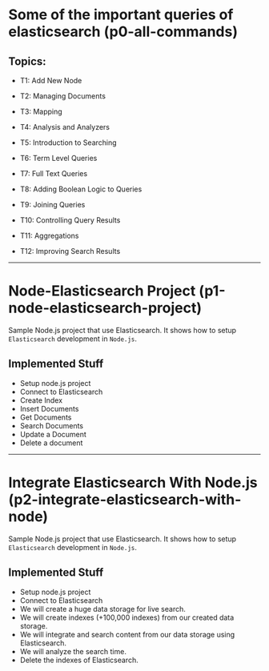# Some of the important queries of elasticsearch (p0-all-commands)

## Topics:

- T1: Add New Node

- T2: Managing Documents

- T3: Mapping

- T4: Analysis and Analyzers

- T5: Introduction to Searching

- T6: Term Level Queries

- T7: Full Text Queries

- T8: Adding Boolean Logic to Queries

- T9: Joining Queries

- T10: Controlling Query Results

- T11: Aggregations

- T12: Improving Search Results

-------------------------------------------------------------------

# Node-Elasticsearch Project (p1-node-elasticsearch-project)

Sample Node.js project that use Elasticsearch.
It shows how to setup `Elasticsearch` development in `Node.js`.

## Implemented Stuff
+ Setup node.js project
+ Connect to Elasticsearch
+ Create Index
+ Insert Documents
+ Get Documents
+ Search Documents
+ Update a Document
+ Delete a document

-------------------------------------------------------------------

# Integrate Elasticsearch With Node.js (p2-integrate-elasticsearch-with-node)

Sample Node.js project that use Elasticsearch.
It shows how to setup `Elasticsearch` development in `Node.js`.

## Implemented Stuff
+ Setup node.js project
+ Connect to Elasticsearch
+ We will create a huge data storage for live search.
+ We will create indexes (+100,000 indexes) from our created data storage.
+ We will integrate and search content from our data storage using Elasticsearch.
+ We will analyze the search time.
+ Delete the indexes of Elasticsearch.
